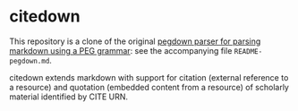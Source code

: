 # citedown #

This repository is a clone of the original [pegdown parser for parsing markdown using a PEG grammar][1]:  see the accompanying file `README-pegdown.md`.

citedown extends markdown with support for citation (external reference to a resource) and quotation (embedded content from a resource) of scholarly material identified by CITE URN.


[1]: https://github.com/sirthias/pegdown
